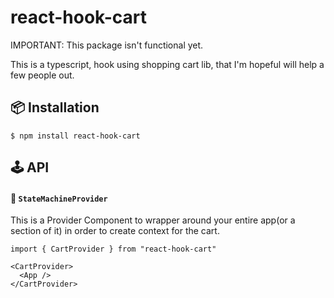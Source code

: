 # react-hook-cart

IMPORTANT: This package isn't functional yet.

This is a typescript, hook using shopping cart lib, that I'm hopeful will help a few people out.


<h2>📦 Installation</h2>

    $ npm install react-hook-cart

<h2>🕹 API</h2>

#### 🔗 `StateMachineProvider`

This is a Provider Component to wrapper around your entire app(or a section of it) in order to create context for the cart.

```tsx
import { CartProvider } from "react-hook-cart"

<CartProvider>
  <App />
</CartProvider>
```
